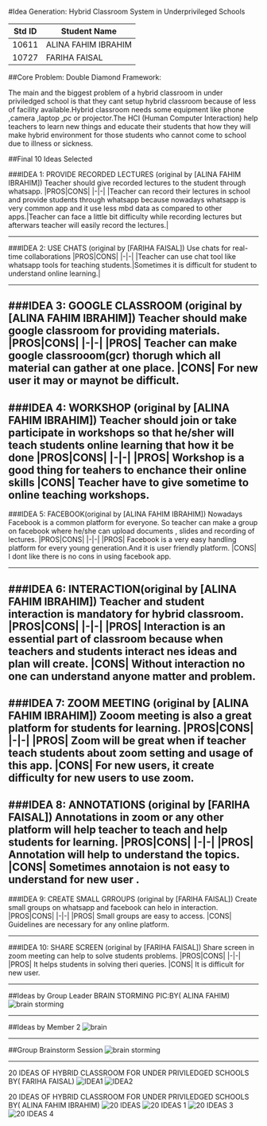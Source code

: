 
#Idea Generation: Hybrid Classroom System in Underprivileged Schools

|Std ID|Student Name|
|:-----:|---------------------|
|10611|ALINA FAHIM IBRAHIM|
|10727|FARIHA FAISAL|

##Core Problem: Double Diamond Framework:

The main and the biggest problem of a hybrid classroom in under priviledged school is that they cant setup hybrid classroom because of less of facility available.Hybrid classroom needs some equipment like phone ,camera ,laptop ,pc or projector.The HCI (Human Computer Interaction) help teachers to learn new things and educate their students that how they will make hybrid environment for those students who cannot come to school due to illness or sickness.

##Final 10 Ideas Selected

###IDEA 1: PROVIDE RECORDED LECTURES (original by [ALINA FAHIM IBRAHIM])
Teacher should give recorded lectures to the student through whatsapp.
|PROS|CONS|
|-|-|
|Teacher can record their lectures in school and provide students through whatsapp because nowadays whatsapp is very common app and it use less mbd data as compared to other apps.|Teacher can face a little bit difficulty while recording lectures but afterwars teacher will easily record the lectures.|

---
###IDEA 2: USE CHATS (original by [FARIHA FAISAL])
Use chats for real-time collaborations
|PROS|CONS|
|-|-|
|Teacher can use chat tool like whatsapp tools for teaching students.|Sometimes it is difficult for student to understand online learning.|

---
###IDEA 3: GOOGLE CLASSROOM (original by [ALINA FAHIM IBRAHIM])
Teacher should make google classroom for providing materials.
|PROS|CONS|
|-|-|
|PROS|
Teacher can make google classrooom(gcr) thorugh which all material can gather at one place.
|CONS|
For new user it may or maynot be difficult.
---
###IDEA 4: WORKSHOP (original by [ALINA FAHIM IBRAHIM])
Teacher should join or take participate in workshops so that he/sher will teach students online learning that how it be done
|PROS|CONS|
|-|-|
|PROS|
Workshop is a good thing for teahers to enchance their online skills
|CONS|
Teacher have to give sometime to online teaching workshops.
---
###IDEA 5: FACEBOOK(original by [ALINA FAHIM IBRAHIM])
Nowadays Facebook is a common platform for everyone. So teacher can make a group on facebook where he/she can upload documents , slides and recording of lectures.
|PROS|CONS|
|-|-|
|PROS|
Facebook is a very easy handling platform for every young generation.And it is user friendly platform.
|CONS|
I dont like there is no cons in using facebook app.

---
###IDEA 6: INTERACTION(original by [ALINA FAHIM IBRAHIM])
Teacher and student interaction is mandatory for hybrid classroom.
|PROS|CONS|
|-|-|
|PROS|
Interaction is an essential part of classroom because when teachers and students interact nes ideas and plan will create.
|CONS|
Without interaction no one can understand anyone matter and problem.
---
###IDEA 7: ZOOM MEETING  (original by [ALINA FAHIM IBRAHIM])
Zooom meeting is also a great platform for students for learning.
|PROS|CONS|
|-|-|
|PROS|
Zoom will be great when if teacher teach students about zoom setting and usage of this app.
|CONS|
For new users, it create difficulty for new users to use zoom.
---
###IDEA 8: ANNOTATIONS (original by [FARIHA FAISAL])
Annotations in zoom or any other platform will help teacher to teach and help students for learning. 
|PROS|CONS|
|-|-|
|PROS|
Annotation will help to understand the topics.
|CONS|
Sometimes annotaion is not easy to understand for new user .
---
###IDEA 9: CREATE SMALL GRROUPS (original by [FARIHA FAISAL])
Create small groups on whatsapp and facebook can helo in interaction.
|PROS|CONS|
|-|-|
|PROS|
Small groups are easy to access.
|CONS|
Guidelines are necessary for any online platform.

---

###IDEA 10: SHARE SCREEN (original by [FARIHA FAISAL])
Share screen in zoom meeting can help to solve students problems.
|PROS|CONS|
|-|-|
|PROS|
It helps students in solving theri queries.
|CONS|
It is difficult for new user.

---
##Ideas by Group Leader
BRAIN STORMING PIC:BY( ALINA FAHIM)
![brain storming](https://user-images.githubusercontent.com/92322865/144630139-b57376c5-257b-4efd-ba6e-6f0833063323.jpeg)

---
##Ideas by Member 2
![brain](https://user-images.githubusercontent.com/92323274/144655714-40fa213d-4338-4ac8-bdac-a8b8b3490696.jpeg)


---
##Group Brainstorm Session 
![brain storming](https://user-images.githubusercontent.com/92322865/144630139-b57376c5-257b-4efd-ba6e-6f0833063323.jpeg)



---
20 IDEAS OF HYBRID CLASSROOM FOR UNDER PRIVILEDGED SCHOOLS BY( FARIHA FAISAL)
![IDEA1](https://user-images.githubusercontent.com/92323274/144655782-7433b980-73cd-4979-a3e3-209947c0d699.jpeg)
![IDEA2](https://user-images.githubusercontent.com/92323274/144655828-483a1f00-0694-4563-91c7-e9b6fcab87bd.jpeg)




20 IDEAS OF HYBRID CLASSROOM FOR UNDER PRIVILEDGED SCHOOLS BY( ALINA FAHIM IBRAHIM)
![20 IDEAS](https://user-images.githubusercontent.com/92322865/144630636-4d8393b1-36fe-442c-b034-3f5e6ee655f7.jpeg)
![20 IDEAS 1](https://user-images.githubusercontent.com/92322865/144630651-45ef5185-555b-46ef-b890-bf457296b642.jpeg)
![20 IDEAS 3](https://user-images.githubusercontent.com/92322865/144630662-13f08619-a1d3-41ad-9274-b626c1d7a9b0.jpeg)
![20 IDEAS 4](https://user-images.githubusercontent.com/92322865/144630677-c8781b67-a90d-40f2-a124-c197a803405e.jpeg)


